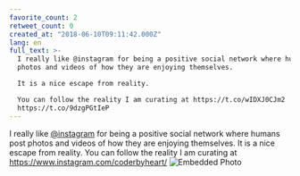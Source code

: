```yaml
---
favorite_count: 2
retweet_count: 0
created_at: "2018-06-10T09:11:42.000Z"
lang: en
full_text: >-
  I really like @instagram for being a positive social network where humans post
  photos and videos of how they are enjoying themselves. 

  It is a nice escape from reality.

  You can follow the reality I am curating at https://t.co/wIDXJ0CJm2
  https://t.co/9dzgPGtIeP
---
```


I really like [@instagram](https://twitter.com/instagram) for being a positive
social network where humans post photos and videos of how they are enjoying
themselves. It is a nice escape from reality. You can follow the reality I am
curating at <https://www.instagram.com/coderbyheart/>
![Embedded Photo](https://twitter-media-coderbyheart.s3.eu-north-1.amazonaws.com/1005739271830065152-DfUahzsX0AAaFuJ.jpg)
